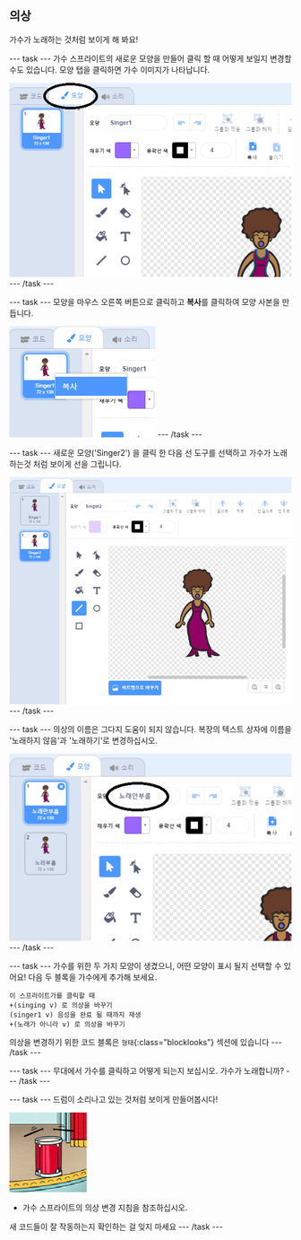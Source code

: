 ## 의상

가수가 노래하는 것처럼 보이게 해 봐요!

--- task --- 가수 스프라이트의 새로운 모양을 만들어 클릭 할 때 어떻게 보일지 변경할 수도 있습니다. 모양 탭을 클릭하면 가수 이미지가 나타납니다.

![스크린샷](images/band-singer-costume-annotated.png) --- /task ---

--- task --- 모양을 마우스 오른쪽 버튼으로 클릭하고 **복사**를 클릭하여 모양 사본을 만듭니다.

![스크린샷](images/band-singer-duplicate.png) --- /task ---

--- task --- 새로운 모양('Singer2') 을 클릭 한 다음 선 도구를 선택하고 가수가 노래하는것 처럼 보이게 선을 그립니다.

![스크린샷](images/band-singer-click.png) --- /task ---

--- task --- 의상의 이름은 그다지 도움이 되지 않습니다. 복장의 텍스트 상자에 이름을 '노래하지 않음'과 '노래하기'로 변경하십시오.

![스크린샷](images/band-singer-name-annotated.png) --- /task ---

--- task --- 가수를 위한 두 가지 모양이 생겼으니, 어떤 모양이 표시 될지 선택할 수 있어요! 다음 두 블록을 가수에게 추가해 보세요.

```blocks3
이 스프라이트가를 클릭할 때
+(singing v) 로 의상을 바꾸기
(singer1 v) 음성을 완료 될 때까지 재생
+(노래가 아니라 v) 로 의상을 바꾸기
```

의상을 변경하기 위한 코드 블록은 `형태`{:class="blocklooks"} 섹션에 있습니다 --- /task ---

--- task --- 무대에서 가수를 클릭하고 어떻게 되는지 보십시오. 가수가 노래합니까? --- /task ---

--- task --- 드럼이 소리나고 있는 것처럼 보이게 만들어봅시다!

![스크린샷](images/band-drum-final.png)

- 가수 스프라이트의 의상 변경 지침을 참조하십시오.

새 코드들이 잘 작동하는지 확인하는 걸 잊지 마세요 --- /task ---